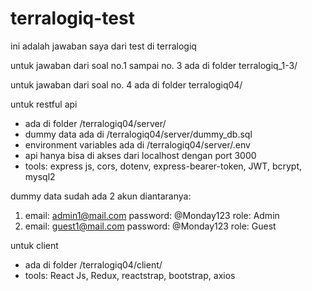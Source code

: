 # terralogiq-test

ini adalah jawaban saya dari test di terralogiq

untuk jawaban dari soal no.1 sampai no. 3 ada di folder terralogiq_1-3/

untuk jawaban dari soal no. 4 ada di folder terralogiq04/

untuk restful api
- ada di folder /terralogiq04/server/
- dummy data ada di /terralogiq04/server/dummy_db.sql
- environment variables ada di /terralogiq04/server/.env
- api hanya bisa di akses dari localhost dengan port 3000
- tools: express js, cors, dotenv, express-bearer-token, JWT, bcrypt, mysql2

dummy data sudah ada 2 akun diantaranya:
1. email: admin1@mail.com password: @Monday123 role: Admin
2. email: guest1@mail.com password: @Monday123 role: Guest

untuk client
- ada di folder /terralogiq04/client/
- tools: React Js, Redux, reactstrap, bootstrap, axios

